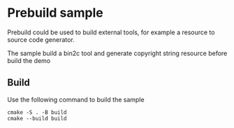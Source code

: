 # Prebuild sample

Prebuild could be used to build external tools, for example a resource to source code generator.

The sample build a bin2c tool and generate copyright string resource before build the demo


## Build

Use the following command to build the sample

```
cmake -S . -B build
cmake --build build
```


